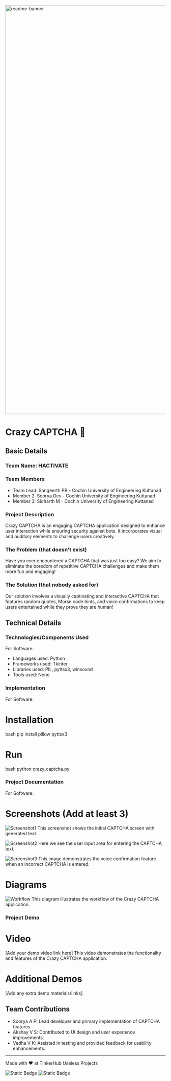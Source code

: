 <img width="1280" alt="readme-banner" src="https://github.com/user-attachments/assets/35332e92-44cb-425b-9dff-27bcf1023c6c">

# Crazy CAPTCHA 🎯


## Basic Details
### Team Name: HACTIVATE

### Team Members
- Team Lead: Sangeerth PB - Cochin University of Engineering Kuttanad
- Member 2: Soorya Dev - Cochin University of Engineering Kuttanad
- Member 3: Sidharth M - Cochin University of Engineering Kuttanad

### Project Description
Crazy CAPTCHA is an engaging CAPTCHA application designed to enhance user interaction while ensuring security against bots. It incorporates visual and auditory elements to challenge users creatively.

### The Problem (that doesn't exist)
Have you ever encountered a CAPTCHA that was just too easy? We aim to eliminate the boredom of repetitive CAPTCHA challenges and make them more fun and engaging!

### The Solution (that nobody asked for)
Our solution involves a visually captivating and interactive CAPTCHA that features random quotes, Morse code hints, and voice confirmations to keep users entertained while they prove they are human!

## Technical Details
### Technologies/Components Used
For Software:
- Languages used: Python
- Frameworks used: Tkinter
- Libraries used: PIL, pyttsx3, winsound
- Tools used: None

### Implementation
For Software:
# Installation
bash
pip install pillow pyttsx3


# Run
bash
python crazy_captcha.py


### Project Documentation
For Software:

# Screenshots (Add at least 3)
![Screenshot1](screenshot1.png)
This screenshot shows the initial CAPTCHA screen with generated text.

![Screenshot2](screenshot2.png)
Here we see the user input area for entering the CAPTCHA text.

![Screenshot3](screenshot3.png)
This image demonstrates the voice confirmation feature when an incorrect CAPTCHA is entered.

# Diagrams
![Workflow](workflow_diagram.png)
This diagram illustrates the workflow of the Crazy CAPTCHA application.

### Project Demo
# Video
[Add your demo video link here]
This video demonstrates the functionality and features of the Crazy CAPTCHA application.

# Additional Demos
[Add any extra demo materials/links]

## Team Contributions
- Soorya A P: Lead developer and primary implementation of CAPTCHA features.
- Akshay V S: Contributed to UI design and user experience improvements.
- Vedha V K: Assisted in testing and provided feedback for usability enhancements.

---
Made with ❤️ at TinkerHub Useless Projects 

![Static Badge](https://img.shields.io/badge/TinkerHub-24?color=%23000000&link=https%3A%2F%2Fwww.tinkerhub.org%2F)
![Static Badge](https://img.shields.io/badge/UselessProject--24-24?link=https%3A%2F%2Fwww.tinkerhub.org%2Fevents%2FQ2Q1TQKX6Q%2FUseless%2520Projects)
